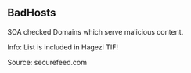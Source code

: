 ## BadHosts

SOA checked Domains which serve malicious content.

Info: List is included in Hagezi TIF!

Source: securefeed.com
